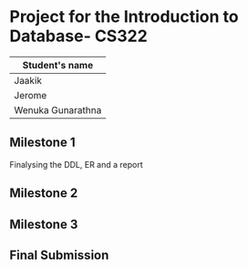 # Project for the Introduction to Database- CS322

| Student's name |
| -------------- |
| Jaakik |
| Jerome  |
| Wenuka Gunarathna |

## Milestone 1

Finalysing the DDL, ER and a report

## Milestone 2

## Milestone 3

## Final Submission

